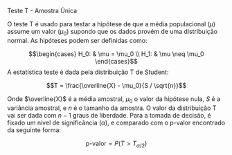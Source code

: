 Teste T - Amostra Única

O teste T é usado para testar a hipótese de que a média populacional ($\mu$) assume um valor ($\mu_0$) supondo que os dados provém de uma distribuição normal.
As hipóteses podem ser definidas como:

$$\begin{cases}
    H_0: & \mu = \mu_0 \\
    H_1: & \mu \neq \mu_0
\end{cases}$$
A estatística teste é dada pela distribuição T de Student:

$$T = \frac{\overline{X} - \mu_0}{S / \sqrt{n}}$$

Onde $\overline{X}$ é a média amostral, $\mu_0$ o valor da hipótese nula, $S$ é a variância amostral, e $n$ é o tamanho da amostra. O valor da distribuição T vai ser dada com $n - 1$ graus de liberdade.
Para a tomada de decisão, é fixado um nível de significância ($\alpha$), e comparado com o p-valor encontrado da seguinte forma:

$$\text{p-valor} = P(T > T_{\alpha/2})$$

